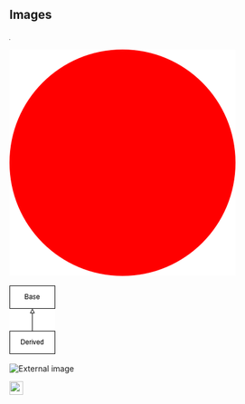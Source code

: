 <!-- confluence-page-id: 00000000000 -->

## Images

![PNG image with caption](figure/raster.png)

![SVG image with caption](figure/vector.svg)

![Embedded draw.io image with caption](figure/diagram.drawio.png)

![External image](http://confluence.atlassian.com/images/logo/confluence_48_trans.png)

<img src="http://confluence.atlassian.com/images/logo/confluence_48_trans.png" width="24" height="24" />
